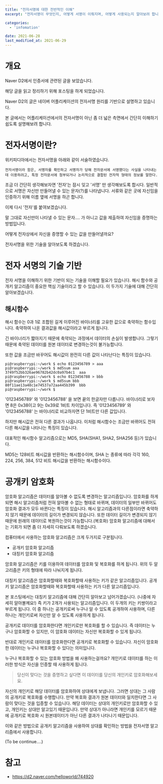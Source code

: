 ```yaml
---
title: "전자서명에 대한 전반적인 이해"
excerpt: "전자서명이 무엇인지, 어떻게 서명이 이뤄지며, 어떻게 사용되는지 알아보려 합니다."

categories:
  - 'infomation'

date: 2021-06-28
last_modified_at: 2021-06-29
---
```


# 개요

Naver D2에서 인증서에 관련된 글을 보았습니다. 

해당 글을 읽고 정리하기 위해 포스팅을 하게 되었습니다. 

Naver D2의 글은 네이버 어플리케이션의 전자서명 원리를 기반으로 설명하고 있습니다. 

본 글에서는 어플리케이션에서의 전자서명이 아닌 좀 더 넓은 측면에서 간단히 이해하기 쉽도록 설명해보려 합니다. 

# 전자서명이란?

위키피디아에서는 전자서명을 아래와 같이 서술하였습니다. 

```
전자서명이라 함은, 서명자를 확인하고 서명자가 당해 전자문서에 서명했다는 사실을 나타내는 데 이용하려고, 특정 전자문서에 첨부되거나 논리적으로 결합된 전자적 형태의 정보를 말한다.
```

조금 더 간단히 생각해보자면 '전자'는 잠시 잊고 '서명' 만 생각해보도록 합시다. 
일반적으로 서명은 자신만 만들어낼 수 있는 문자(?)를 나타냅니다. 
서류와 같은 곳에 자신임을 인증하기 위해 이름 옆에 서명을 하곤 합니다. 

이제 다시 '전자'를 붙여보겠습니다. 

말 그대로 자신만이 나타낼 수 있는 문자.... 가 아니고 값을 제출하여 자신임을 증명하는 방법입니다. 

어떻게 전자상에서 자신을 증명할 수 있는 값을 만들어낼까요? 

전자서명을 위한 기술을 알아보도록 하겠습니다. 

# 전자 서명의 기술 기반

전자 서명을 이해하기 위한 기반이 되는 기술을 이해할 필요가 있습니다. 
해시 함수와 공개키 알고리즘이 중요한 핵심 기술이라고 할 수 있습니다. 
이 두가지 기술에 대해 간단히 알아보겠습니다. 

## 해시함수

해시 함수는 0과 1로 조합된 길게 이루어진 바이너리를 고유한 값으로 축약하는 함수입니다. 
축약하여 나온 결과값을 해시값이라고 부르게 됩니다. 

긴 바이너리가 짧아지기 때문에 축약되는 과정에서 데이터의 손실이 발생합니다. 
그렇기때문에 축약된 데이터를 원본 데이터로 변경하는것이 불가능합니다. 

또한 값을 조금만 바꾸어도 해시값이 완전히 다른 값이 나타난다는 특징이 있습니다. 

```
pi@raspberrypi:~/work $ echo 0123456789 > aaa
pi@raspberrypi:~/work $ md5sum aaa
3749f52bb326ae96782b42dc0a97b4c1  aaa
pi@raspberrypi:~/work $ echo 0123456788 > bbb
pi@raspberrypi:~/work $ md5sum bbb
80f11ae13a48c1e74537a72aa445b399  bbb
pi@raspberrypi:~/work $
```

'0123456789' 와 '0123456788' 을 보면 끝의 한글자만 다릅니다. 
바이너리로 보자면 8은 0x38이고 9는 0x39로 1비트 차이입니다. 
즉 '0123456789' 와 '0123456788' 는 바이너리로 비교하자면 단 1비트만 다른 값입니다. 

하지만 해시값은 전혀 다른 결과가 나옵니다. 
이처럼 해시함수는 조금만 바뀌어도 전혀 다른 해시값을 나타나는 특징이 있습니다. 

대표적인 해시함수 알고리즘으로는 MD5, SHA(SHA1, SHA2, SHA256 등)가 있습니다.

MD5는 128비트 해시값을 반환하는 해시함수이며, SHA 는 종류에 따라 각각 160, 224, 256, 384, 512 비트 해시값을 반환하는 해시함수이다. 

# 공개키 암호화 

암호화 알고리즘은 데이터를 알아볼 수 없도록 변경하는 알고리즘입니다. 
암호화를 하게 되면 해시 알고리즘처럼 전혀 알아볼 수 없는 형태로 바뀌며, 데이터의 일부만 바뀌어도 암호화 결과가 모두 바뀐다는 특징이 있습니다. 
해시 알고리즘과의 다른점이라면 축약하지 않기 때문에 데이터의 길이가 변경되지 않습니다. 
또한 데이터 길이가 변경되지 않기 때문에 원래의 데이터로 복원하는것이 가능합니다.(복호화)
암호화 알고리즘에 대해서는 기회가 되면 좀 더 자세히 다뤄보도록 하겠습니다. 

컴퓨터에서 사용하는 암호화 알고리즘은 크게 두가지로 구분됩니다. 

* 공개키 암호화 알고리즘
* 대칭키 암호화 알고리즘

암호화 알고리즘은 키를 이용하여 데이터를 암호화 및 복호화를 하게 됩니다. 
위의 두 알고리즘은 키의 형태에 따라 나눠지게 됩니다. 

대칭키 알고리즘은 암호화할때와 복호화할때 사용하는 키가 같은 알고리즘입니다. 
공개키 알고리즘은 암호화할때와 복호화할때 사용하는 키가 다른 알고리즘입니다. 

본 포스팅에서는 대칭키 알고리즘에 대해 간단히 알아보고 넘어가겠습니다. (나중에 자세히 알아볼께요!)
즉 키가 2개가 사용되는 알고리즘입니다. 이 두개의 키는 키쌍이라고 부르게 됩니다. 
이 중 하나는 공개키로써 누구나 알 수 있도록 공개하여 사용하며, 다른 하나는 개인키로써 자신만 알 수 있도록 사용하게 됩니다. 

공개키로 데이터를 암호화한다면 개인키로만 복호화를 할 수 있습니다. 
즉 데이터는 누구나 암호화할 수 있지만, 이 암호화 데이터는 자신만 복호화할 수 있게 됩니다.

반대로 개인키로 데이터를 암호화한다면 공개키로 복호화할 수 있습니다. 
자신이 암호화한 데이터는 누구나 복호화할 수 있다는 의미입니다. 

누구나 복호화할 수 있는 암호화 방법을 왜 사용하는걸까요?
개인키로 데이터를 하는 이러한 방식은 자신을 인증할 때 사용하게 됩니다. 

> 당신이 맞다는 것을 증명하고 싶다면 이 데이터를 당신의 개인키로 암호화해보세요.

자신의 개인키로 해당 데이터를 암호화하여 상대에게 보냅니다. 
그러면 상대는 그 사람의 공개키로 복호화를 수행합니다. 
만약 복호화 결과가 원본 데이터와 일치한다면 그 사람이 맞다는 것을 입증할 수 있습니다. 
해당 데이터는 상대의 개인키로만 암호화할 수 있고, 개인키는 상대만 알고있기 때문입니다. 
만약 상대가 아니라면 개인키를 모르기 때문에 공개키로 복호화 시 원본데이터가 아닌 다른 결과가 나타나기 때문입니다.

이와 같은 방법으로 공개키 알고리즘을 사용하여 상대를 확인하는 방법을 전자서명 알고리즘에서 사용합니다.

(To be continue....)


# 참고 

* https://d2.naver.com/helloworld/744920
